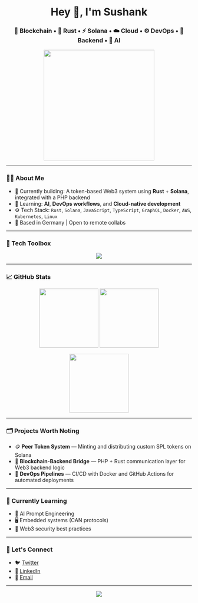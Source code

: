 <h1 align="center">Hey 👋, I'm Sushank </h1>
<h3 align="center">🚀 Blockchain • 🦀 Rust • ⚡ Solana • ☁️ Cloud • ⚙️ DevOps • 🔧 Backend • 🤖 AI</h3>

<p align="center">
  <img src="https://media.giphy.com/media/qgQUggAC3Pfv687qPC/giphy.gif" width="300" />
</p>

---

### 👨‍💻 About Me

- 🔭 Currently building: A token-based Web3 system using **Rust** + **Solana**, integrated with a PHP backend  
- 🌱 Learning: **AI**, **DevOps workflows**, and **Cloud-native development**
- ⚙️ Tech Stack: `Rust`, `Solana`, `JavaScript`, `TypeScript`, `GraphQL`, `Docker`, `AWS`, `Kubernetes`, `Linux`  
- 📍 Based in Germany | Open to remote collabs  

---

### 🧰 Tech Toolbox

<p align="center">
  <img src="https://skillicons.dev/icons?i=rust,ts,js,cpp,py,react,mongodb,linux,bash,git,github,jenkins,aws,kubernetes,docker,grafana,prometheus,vscode,figma" />
</p>


---

### 📈 GitHub Stats

<p align="center">
  <img src="https://github-readme-stats.vercel.app/api?username=devcrypt6&show_icons=true&theme=radical" height="160"/>
  <img src="https://github-readme-streak-stats.herokuapp.com/?user=devcrypt6&theme=radical" height="160"/>
</p>

<p align="center">
  <img src="https://github-readme-stats.vercel.app/api/top-langs/?username=devcrypt6&layout=compact&theme=radical" height="160"/>
</p>

---

### 🗂️ Projects Worth Noting

- 🪙 **Peer Token System** — Minting and distributing custom SPL tokens on Solana
- 🔗 **Blockchain-Backend Bridge** — PHP + Rust communication layer for Web3 backend logic
- 🧰 **DevOps Pipelines** — CI/CD with Docker and GitHub Actions for automated deployments

---

### 🧠 Currently Learning

- 🤖 AI Prompt Engineering
- 🖥️ Embedded systems (CAN protocols)
- 🔐 Web3 security best practices

---

### 🤝 Let's Connect

- 🐦 [Twitter](https://twitter.com/blockhash_6)
- 💼 [LinkedIn](https://www.linkedin.com/in/blockhash26)
- 📧 [Email](mailto:sushankgundrathi@gmail.com)


---

<p align="center">
  <img src="https://capsule-render.vercel.app/api?type=waving&color=gradient&height=120&section=footer"/>
</p>
